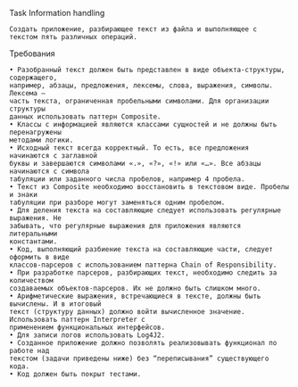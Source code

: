 Task Information handling

    Cоздать приложение, разбирающее текст из файла и выполняющее с
    текстом пять различных операций.

Требования

    • Разобранный текст должен быть представлен в виде объекта-структуры, содержащего,
    например, абзацы, предложения, лексемы, слова, выражения, символы. Лексема –
    часть текста, ограниченная пробельными символами. Для организации структуры
    данных использовать паттерн Composite.
    • Классы с информацией являются классами сущностей и не должны быть перенагружены
    методами логики.
    • Исходный текст всегда корректный. То есть, все предложения начинаются с заглавной
    буквы и завершаются символами «.», «?», «!» или «…». Все абзацы начинаются с символа
    табуляции или заданного числа пробелов, например 4 пробела.
    • Текст из Composite необходимо восстановить в текстовом виде. Пробелы и знаки
    табуляции при разборе могут заменяться одним пробелом.
    • Для деления текста на составляющие следует использовать регулярные выражения. Не
    забывать, что регулярные выражения для приложения являются литеральными
    константами.
    • Код, выполняющий разбиение текста на составляющие части, следует оформить в виде
    классов-парсеров с использованием паттерна Chain of Responsibility.
    • При разработке парсеров, разбирающих текст, необходимо следить за количеством
    создаваемых объектов-парсеров. Их не должно быть слишком много.
    • Арифметические выражения, встречающиеся в тексте, должны быть вычислены. И в итоговый
    текст (структуру данных) должно войти вычисленное значение. Использовать паттерн Interpreter с
    применением функциональных интерфейсов.
    • Для записи логов использовать Log4J2.
    • Созданное приложение должно позволять реализовывать функционал по работе над
    текстом (задачи приведены ниже) без “переписывания” существующего кода.
    • Код должен быть покрыт тестами.
